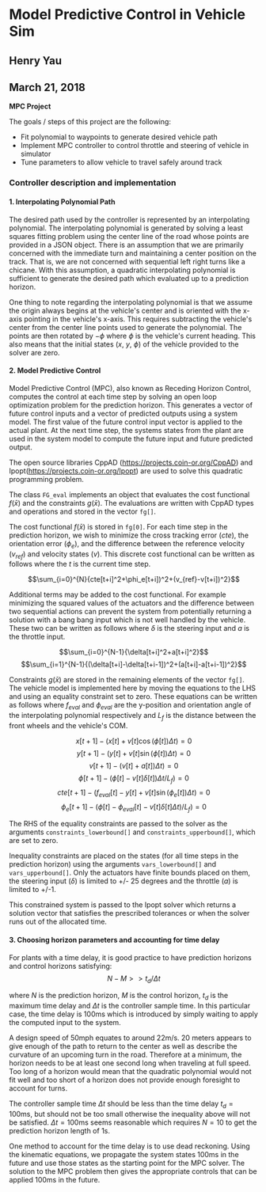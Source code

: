 # **Model Predictive Control in Vehicle Sim** 

## Henry Yau
## March 21, 2018


**MPC Project**

The goals / steps of this project are the following:
* Fit polynomial to waypoints to generate desired vehicle path
* Implement MPC controller to control throttle and steering of vehicle in simulator
* Tune parameters to allow vehicle to travel safely around track

[//]: # (Image References)

[image1]: ./images/cnn_model_structure.jpg "Model Structure"

### Controller description and implementation
#### 1. Interpolating Polynomial Path
The desired path used by the controller is represented by an interpolating polynomial. The interpolating polynomial is generated by solving a least squares fitting problem using the center line of the road whose points are provided in a JSON object. There is an assumption that we are primarily concerned with the immediate turn and maintaining a center position on the track. That is, we are not concerned with sequential left right turns like a chicane. With this assumption, a quadratic interpolating polynomial is sufficient to generate the desired path which evaluated up to a prediction horizon.

One thing to note regarding the interpolating polynomial is that we assume the origin always begins at the vehicle's center and is oriented with the x-axis pointing in the vehicle's x-axis. This requires subtracting the vehicle's center from the center line points used to generate the polynomial. The points are then  rotated by $-\phi$ where $\phi$ is the vehicle's current heading. This also means that the initial states ($x$, $y$, $\phi$)  of the vehicle provided to the solver are zero.

#### 2.  Model Predictive Control

Model Predictive Control (MPC), also known as Receding Horizon Control, computes the control at each time step by solving an open loop optimization problem for the prediction horizon. This generates a vector of future control inputs and a vector of predicted outputs using a system model. The first value of the future control input vector is applied to the actual plant. At the next time step, the systems states from the plant are used in the system model to compute the future input and future predicted output.

The open source libraries CppAD (https://projects.coin-or.org/CppAD) and Ipopt(https://projects.coin-or.org/Ipopt) are used to solve this quadratic programming problem.

The class `FG_eval` implements an object that evaluates the cost functional $f(\bar{x})$ and the constraints $g(\bar{x})$. The evaluations are written with CppAD types and operations and stored in the vector `fg[]`.

The cost functional $f(\bar{x})$ is stored in `fg[0]`. For each time step in the prediction horizon, we wish to minimize the cross tracking error ($cte$), the orientation error ($\phi_e$), and the difference between the reference velocity ($v_{ref}$) and velocity states ($v$). This discrete cost functional can be written as follows where the $t$ is the current time step.

$$\sum_{i=0}^{N}{cte[t+i]^2+\phi_e[t+i])^2+(v_{ref}-v[t+i])^2}$$

Additional terms may be added to the cost functional. For example minimizing the squared values of the actuators and the difference between two sequential actions can prevent the system from potentially returning a solution with a bang bang input which is not well handled by the vehicle. These two can be written as follows where $\delta$  is the steering input and $a$ is the throttle input.

$$\sum_{i=0}^{N-1}{\delta[t+i]^2+a[t+i]^2}$$
$$\sum_{i=1}^{N-1}{(\delta[t+i]-\delta[t+i-1])^2+(a[t+i]-a[t+i-1])^2}$$

Constraints $g(\bar{x})$ are stored in the remaining elements of the vector `fg[]`. The vehicle model is implemented here by moving the equations to the LHS and using an equality constraint set to zero. These equations can be written as follows where $f_{eval}$ and $\phi_{eval}$ are the y-position and orientation angle of the interpolating polynomial respectively and $L_f$ is the distance between the front wheels and the vehicle's COM.

$$x[t+1] -(x[t]+v[t]\cos(\phi[t])\Delta t) =0$$
$$  y[t+1] -(y[t]+v[t]\sin(\phi[t])\Delta t)=0 $$
$$ v[t+1] -(v[t]+a[t])\Delta t)=0$$
$$ \phi[t+1] -(\phi[t]-v[t]\delta[t])\Delta t/L_f)=0$$
$$ cte[t+1] -(f_{eval}[t]-y[t]+v[t]\sin(\phi_e[t])\Delta t)=0$$
$$ \phi_e[t+1] -(\phi[t]-\phi_{eval}[t]-v[t]\delta[t]\Delta t)/L_f)=0$$

The RHS of the equality constraints are passed to the solver as the arguments `constraints_lowerbound[]` and `constraints_upperbound[]`, which are set to zero.

Inequality constraints are placed on the states (for all time steps in the prediction horizon) using the arguments `vars_lowerbound[]` and `vars_upperbound[]`. Only the actuators have finite bounds placed on them, the steering input ($\delta$) is limited to +/- 25 degrees and the throttle ($a$) is limited to +/-1.

This constrained system is passed to the Ipopt solver which returns a solution vector that satisfies the prescribed tolerances or when the solver runs out of the allocated time.

#### 3. Choosing horizon parameters and accounting for time delay
For plants with a time delay, it is good practice to have prediction horizons and control horizons satisfying:
$$N-M>>t_d/\Delta t$$

where $N$ is the prediction horizon, $M$ is the control horizon, $t_d$ is the maximum time delay and $\Delta t$ is the controller sample time. In this particular case, the time delay is 100ms which is introduced by simply waiting to apply the computed input to the system.

A design speed of 50mph equates to around 22m/s.  20 meters appears to give enough of the path to return to the center as well as describe the curvature of an upcoming turn in the road.  Therefore at a minimum, the horizon needs to be at least one second long when traveling at full speed. Too long of a horizon would mean that the quadratic polynomial would not fit well and too short of a horizon does not provide enough foresight to account for turns.

The controller sample time $\Delta t$ should be less than the time delay $t_d = 100$ms, but should not be too small otherwise the inequality above will not be satisfied. $\Delta t=100$ms seems reasonable which requires $N=10$ to get the prediction horizon length of 1s.

One method to account for the time delay is to use dead reckoning. Using the kinematic equations, we propagate the system states 100ms in the future and use those states as the starting point for the MPC solver. The solution to the MPC problem then gives the appropriate controls that can be applied 100ms in the future.
 
